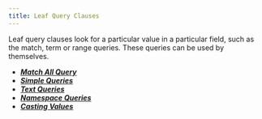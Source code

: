 ```yaml
---
title: Leaf Query Clauses
---
```


Leaf query clauses look for a particular value in a particular field, such as
the match, term or range queries. These queries can be used by themselves.

* [**_Match All Query_**](match-all-query)
* [**_Simple Queries_**](simple-queries)
* [**_Text Queries_**](text-queries)
* [**_Namespace Queries_**](namespace-queries)
* [**_Casting Values_**](casting-values)
